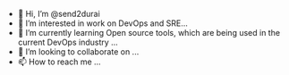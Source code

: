 - 👋 Hi, I’m @send2durai
- 👀 I’m interested in work on DevOps and SRE...
- 🌱 I’m currently learning Open source tools, which are being used in the current DevOps industry ...
- 💞️ I’m looking to collaborate on ...
- 📫 How to reach me ...

<!---
send2durai/send2durai is a ✨ special ✨ repository because its `README.md` (this file) appears on your GitHub profile.
You can click the Preview link to take a look at your changes.
--->
